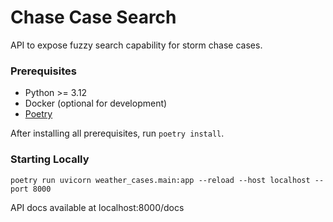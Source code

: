 # Chase Case Search

API to expose fuzzy search capability for storm chase cases.

### Prerequisites

* Python >= 3.12
* Docker (optional for development)
* [Poetry](https://python-poetry.org/)

After installing all prerequisites, run `poetry install`.

### Starting Locally

```
poetry run uvicorn weather_cases.main:app --reload --host localhost --port 8000
```

API docs available at localhost:8000/docs